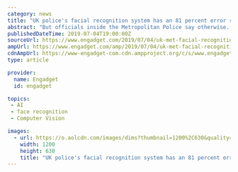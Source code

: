 ```yaml
---
category: news
title: "UK police's facial recognition system has an 81 percent error rate"
abstract: "But officials inside the Metropolitan Police say otherwise. Facial recognition technology is mistakenly targeting four out of five innocent people as wanted suspects, according to findings from the University of Essex. The report -- which was commissioned ..."
publishedDateTime: 2019-07-04T19:00:00Z
sourceUrl: https://www.engadget.com/2019/07/04/uk-met-facial-recognition-failure-rate/
ampUrl: https://www.engadget.com/amp/2019/07/04/uk-met-facial-recognition-failure-rate/
cdnAmpUrl: https://www-engadget-com.cdn.ampproject.org/c/s/www.engadget.com/amp/2019/07/04/uk-met-facial-recognition-failure-rate/
type: article

provider:
  name: Engadget
  id: engadget

topics:
 - AI
 - face recognition
 - Computer Vision

images:
  - url: https://o.aolcdn.com/images/dims?thumbnail=1200%2C630&quality=80&image_uri=https%3A%2F%2Fo.aolcdn.com%2Fimages%2Fdims%3Fcrop%3D5377%252C3584%252C0%252C0%26quality%3D85%26format%3Djpg%26resize%3D1600%252C1067%26image_uri%3Dhttps%253A%252F%252Fs.yimg.com%252Fos%252Fcreatr-images%252F2019-07%252F69425910-9e57-11e9-b7fb-910e04d2e382%26client%3Da1acac3e1b3290917d92%26signature%3Dcb3745d35b9e4b314fff7186a9fa3f1eec97d864&client=amp-blogside-v2&signature=5d34030af243028190f335082a51a00a67096c62
    width: 1200
    height: 630
    title: "UK police's facial recognition system has an 81 percent error rate"
---
```

